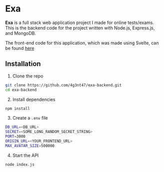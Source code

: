 # Exa

**Exa** is a full stack web application project I made for online tests/exams. This is the backend code for the project written with Node.js, Express.js, and MongoDB.

The front-end code for this application, which was made using Svelte, can be found [here](https://github.com/4g3nt47/exa-frontend)

## Installation

1. Clone the repo

```bash
git clone https://github.com/4g3nt47/exa-backend.git
cd exa-backend
```

2. Install dependencies

```bash
npm install
```

3. Create a `.env` file

```bash
DB_URL=<DB_URL>
SECRET=<SOME_LONG_RANDOM_SECRET_STRING>
PORT=3000
ORIGIN_URL=<YOUR_FRONTEND_URL>
MAX_AVATAR_SIZE=500000
```

4. Start the API

```bash
node index.js
```
